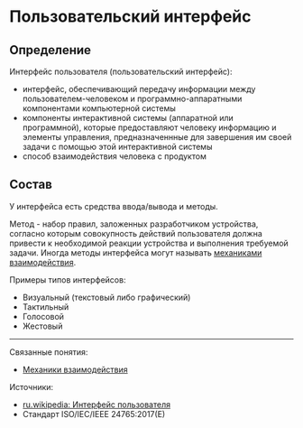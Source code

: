 # Пользовательский интерфейс

## Определение

Интерфейс пользователя (пользовательский интерфейс):

- интерфейс, обеспечивающий передачу информации между пользователем-человеком и программно-аппаратными компонентами компьютерной системы
- компоненты интерактивной системы (аппаратной или программной), которые предоставляют человеку информацию и элементы управления, предназначеннные для завершения им своей задачи с помощью этой интерактивной системы
- способ взаимодействия человека с продуктом

## Состав

У интерфейса есть средства ввода/вывода и методы.

Метод - набор правил, заложенных разработчиком устройства, согласно которым совокупность действий пользователя должна привести к необходимой реакции устройства и выполнения требуемой задачи. Иногда методы интерфейса могут называть [механиками взаимодействия]().

Примеры типов интерфейсов:

- Визуальный (текстовый либо графический)
- Тактильный
- Голосовой
- Жестовый

---

Связанные понятия:

- [Механики взаимодействия]()

Источники:

- [ru.wikipedia: Интерфейс пользователя](https://ru.wikipedia.org/wiki/Интерфейс_пользователя)
- Стандарт ISO/IEC/IEEE 24765:2017(E)